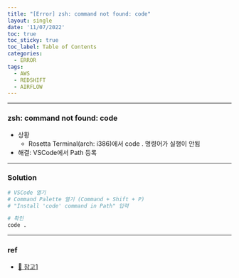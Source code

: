 ```yaml
---
title: "[Error] zsh: command not found: code"
layout: single
date: '11/07/2022'
toc: true
toc_sticky: true
toc_label: Table of Contents
categories:
  - ERROR
tags:
  - AWS
  - REDSHIFT
  - AIRFLOW
---
```


---
### zsh: command not found: code
* 상황 
  * Rosetta Terminal(arch: i386)에서 code . 명령어가 실행이 안됨
* 해결: VSCode에서 Path 등록

---

### Solution
```bash
# VSCode 열기
# Command Palette 열기 (Command + Shift + P)
# "Install 'code' command in Path" 입력

# 확인
code .
```
---

### ref 
* [🔗 참고1](https://velog.io/@nmy0502/Mac-OS-%ED%84%B0%EB%AF%B8%EB%84%90terminal-%EC%84%A4%EC%A0%95)

